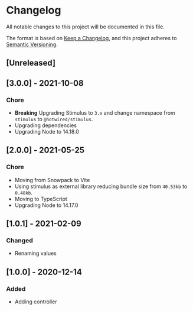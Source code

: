 # Changelog
All notable changes to this project will be documented in this file.

The format is based on [Keep a Changelog](https://keepachangelog.com/en/1.0.0/),
and this project adheres to [Semantic Versioning](https://semver.org/spec/v2.0.0.html).

## [Unreleased]

## [3.0.0] - 2021-10-08

### Chore

- **Breaking** Upgrading Stimulus to `3.x` and change namespace from `stimulus` to `@hotwired/stimulus`.
- Upgrading dependencies
- Upgrading Node to 14.18.0

## [2.0.0] - 2021-05-25

### Chore

- Moving from Snowpack to Vite
- Using stimulus as external library reducing bundle size from `40.53kb` to `0.48kb`.
- Moving to TypeScript
- Upgrading Node to 14.17.0

## [1.0.1] - 2021-02-09

### Changed

- Renaming values

## [1.0.0] - 2020-12-14

### Added

- Adding controller
